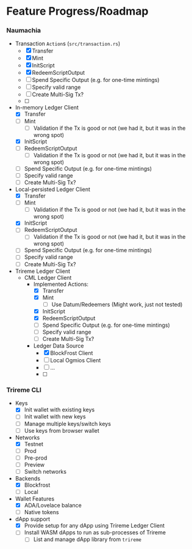 # Feature Progress/Roadmap

### Naumachia
- Transaction `Action`s (`src/transaction.rs`) 
  - [x] Transfer
  - [x] Mint
  - [x] InitScript
  - [x] RedeemScriptOutput
  - [ ] Spend Specific Output (e.g. for one-time mintings) 
  - [ ] Specify valid range
  - [ ] Create Multi-Sig Tx?
  - [ ]
- In-memory Ledger Client
  - [x] Transfer
  - [ ] Mint
    - [ ] Validation if the Tx is good or not (we had it, but it was in the wrong spot)
  - [x] InitScript
  - [ ] RedeemScriptOutput
    - [ ] Validation if the Tx is good or not (we had it, but it was in the wrong spot)
  - [ ] Spend Specific Output (e.g. for one-time mintings)
  - [ ] Specify valid range
  - [ ] Create Multi-Sig Tx?
- Local-persisted Ledger Client
    - [x] Transfer
    - [ ] Mint
      - [ ] Validation if the Tx is good or not (we had it, but it was in the wrong spot)
    - [x] InitScript
    - [ ] RedeemScriptOutput
      - [ ] Validation if the Tx is good or not (we had it, but it was in the wrong spot)
    - [ ] Spend Specific Output (e.g. for one-time mintings)
    - [ ] Specify valid range
    - [ ] Create Multi-Sig Tx?
- Trireme Ledger Client
  - CML Ledger Client
    - Implemented Actions:
      - [x] Transfer
      - [x] Mint
        - [ ] Use Datum/Redeemers (Might work, just not tested)
      - [x] InitScript
      - [x] RedeemScriptOutput
      - [ ] Spend Specific Output (e.g. for one-time mintings)
      - [ ] Specify valid range
      - [ ] Create Multi-Sig Tx?
    - Ledger Data Source
      - [x] BlockFrost Client
      - [ ] Local Ogmios Client
      - [ ] ...
      - [ ]

### Trireme CLI
- Keys
  - [x] Init wallet with existing keys
  - [ ] Init wallet with new keys
  - [ ] Manage multiple keys/switch keys
  - [ ] Use keys from browser wallet
- Networks
  - [x] Testnet
  - [ ] Prod
  - [ ] Pre-prod
  - [ ] Preview
  - [ ] Switch networks
- Backends
  - [x] Blockfrost
  - [ ] Local 
- Wallet Features
  - [x] ADA/Lovelace balance
  - [ ] Native tokens
- dApp support
  - [x] Provide setup for any dApp using Trireme Ledger Client
  - [ ] Install WASM dApps to run as sub-processes of Trireme
    - [ ] List and manage dApp library from `trireme`